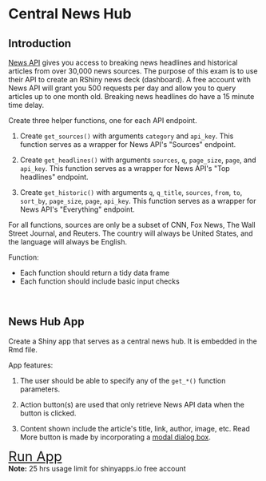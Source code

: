 # Central News Hub

## Introduction

[News API](https://newsapi.org/) gives you access to breaking news headlines 
and historical articles from over 30,000 news sources. The purpose of this exam 
is to use their API to create an RShiny news deck (dashboard). A free account 
with News API will grant you 500 requests per day and allow you to query 
articles up to one month old. Breaking news headlines do have a 15 minute 
time delay.


Create three helper functions, one for each API endpoint. 

1. Create `get_sources()` with arguments `category` and `api_key`. This function
   serves as a wrapper for News API's "Sources" endpoint.

2. Create `get_headlines()` with arguments `sources`, `q`, `page_size`,
   `page`, and `api_key`. This function serves as a wrapper for News API's 
   "Top headlines" endpoint.
   
3. Create `get_historic()` with arguments `q`, `q_title`, `sources`, `from`,
   `to`, `sort_by`, `page_size`, `page`, `api_key`. This function serves
   as a wrapper for News API's "Everything" endpoint.
   
For all functions, sources are only be a subset of CNN, Fox News, 
The Wall Street Journal, and Reuters. The country will always be United States,
and the language will always be English.

Function:

- Each function should return a tidy data frame
- Each function should include basic input checks

<br/>

## News Hub App

Create a Shiny app that serves as a central news hub. It is embedded in the Rmd file.

App features:

1. The user should be able to specify any of the `get_*()` function parameters.

2. Action button(s) are used that only retrieve News API data when
   the button is clicked.
   
3. Content shown include the 
   article's title, link, author, image, etc. Read More button is made by incorporating a
   [modal dialog box](https://shiny.rstudio.com/reference/shiny/latest/modalDialog.html).


<a style="font-size:20pt;" href="https://ziyuan-shen.shinyapps.io/Central_News_Hub/">Run App</a></br>
**Note:** 25 hrs usage limit for shinyapps.io free account